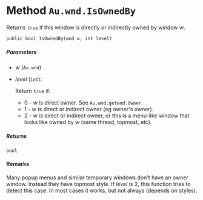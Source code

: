 # Method `Au.wnd.IsOwnedBy`

Returns `true` if this window is directly or indirectly owned by window *w*.

```
public bool IsOwnedBy(wnd w, int level)
```

##### Parameters

- *w*  (`Au.wnd`)
- *level*  (`int`):

    Return `true` if:

    - 0 - *w* is direct owner. See `Au.wnd.getwnd.Owner`.
    - 1 - *w* is direct or indirect owner (eg owner's owner).
    - 2 - *w* is direct or indirect owner, or this is a menu-like window that looks like owned by *w* (same thread, topmost, etc).

##### Returns

`bool`

#### Remarks

Many popup menus and similar temporary windows don't have an owner window. Instead they have topmost style. If *level* is 2, this function tries to detect this case. In most cases it works, but not always (depends on styles).